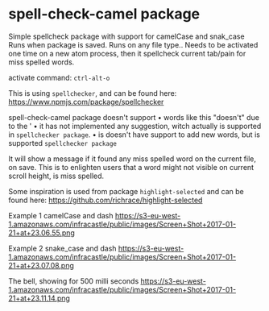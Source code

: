 # spell-check-camel package

Simple spellcheck package with support for camelCase and snak_case
Runs when package is saved. Runs on any file type..
Needs to be activated one time on a new atom process, then it spellcheck current tab/pain for miss spelled words.

activate command:
`ctrl-alt-o`

This is using `spellchecker`, and can be found here:
https://www.npmjs.com/package/spellchecker


spell-check-camel package doesn't support
• words like this "doesn't" due to the '
• it has not implemented any suggestion, witch actually is supported in `spellchecker package`.
• is doesn't have support to add new words, but is supported `spellchecker package`

It will show a message if it found any miss spelled word on the current file, on save.
This is to enlighten users that a word might not visible on current scroll height, is miss spelled.


Some inspiration is used from package `highlight-selected` and can be found here: https://github.com/richrace/highlight-selected

Example 1 camelCase and dash
https://s3-eu-west-1.amazonaws.com/infracastle/public/images/Screen+Shot+2017-01-21+at+23.06.55.png

Example 2 snake_case and dash
https://s3-eu-west-1.amazonaws.com/infracastle/public/images/Screen+Shot+2017-01-21+at+23.07.08.png

The bell, showing for 500 milli seconds
https://s3-eu-west-1.amazonaws.com/infracastle/public/images/Screen+Shot+2017-01-21+at+23.11.14.png
